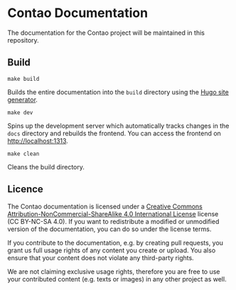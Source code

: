 # Contao Documentation

The documentation for the Contao project will be maintained in this repository.

## Build

```
make build
```

Builds the entire documentation into the `build` directory using the [Hugo site generator](https://gohugo.io/commands/hugo/).

```
make dev
```

Spins up the development server which automatically tracks changes in the `docs` directory and rebuilds the frontend.
You can access the frontend on [http://localhost:1313](http://localhost:1313).

 ```
make clean
```

Cleans the build directory.

## Licence

The Contao documentation is licensed under a [Creative Commons Attribution-NonCommercial-ShareAlike 4.0 International
License](https://creativecommons.org/licenses/by-nc-sa/4.0/) license (CC BY-NC-SA 4.0). If you want to redistribute a modified or unmodified version of the documentation, you can do so under the license terms.

If you contribute to the documentation, e.g. by creating pull requests, you grant us full usage rights of any content you create or upload. You also ensure that your
content does not violate any third-party rights.

We are not claiming exclusive usage rights, therefore you are free to use your
contributed content (e.g. texts or images) in any other project as well.
